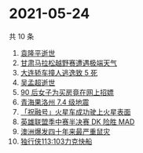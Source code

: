 # 2021-05-24

共 10 条

<!-- BEGIN -->
<!-- 最后更新时间 Mon May 24 2021 01:37:59 GMT+0800 (China Standard Time) -->

1. [袁隆平逝世](https://www.zhihu.com/search?q=袁隆平)
2. [甘肃马拉松越野赛遭遇极端天气](https://www.zhihu.com/search?q=甘肃马拉松)
3. [大连轿车撞人逃逸致 5 死](https://www.zhihu.com/search?q=大连车祸)
4. [吴孟超逝世](https://www.zhihu.com/search?q=吴孟超)
5. [90 后女子为买房竟在网上招嫖](https://www.zhihu.com/search?q=杭州买房)
6. [青海果洛州 7.4 级地震](https://www.zhihu.com/search?q=青海地震)
7. [「祝融号」火星车成功驶上火星表面](https://www.zhihu.com/search?q=祝融号)
8. [英雄联盟季中赛半决赛 DK 险胜 MAD](https://www.zhihu.com/search?q=英雄联盟)
9. [澳洲爆发四十年来最严重鼠灾](https://www.zhihu.com/search?q=澳大利亚鼠灾)
10. [独行侠113:103力克快船](https://www.zhihu.com/search?q=独行侠)

<!-- END -->
